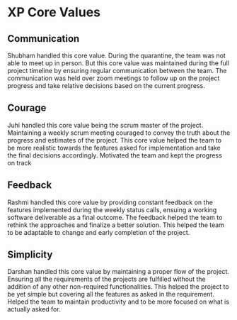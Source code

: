 # XP Core Values

## Communication

Shubham handled this core value. During the quarantine, the team was not able to meet up in person. But this core value was maintained during the full project timeline by ensuring regular communication between the team. The communication was held over zoom meetings to follow up on the project progress and take relative decisions based on the current progress.

## Courage

Juhi handled this core value being the scrum master of the project. Maintaining a weekly scrum meeting couraged to convey the truth about the progress and estimates of the project. This core value helped the team to be more realistic towards the features asked for implementation and take the final decisions accordingly. Motivated the team and kept the progress on track

## Feedback

Rashmi handled this core value by providing constant feedback on the features implemented during the weekly status calls, ensuing a working software deliverable as a final outcome. The feedback helped the team to rethink the approaches and finalize a better solution. This helped the team to be adaptable to change and early completion of the project.

## Simplicity

Darshan handled this core value by maintaining a proper flow of the project. Ensuring all the requirements of the projects are fulfilled without the addition of any other non-required functionalities. This helped the project to be yet simple but covering all the features as asked in the requirement. Helped the team to maintain productivity and to be more focused on what is actually asked for. 
